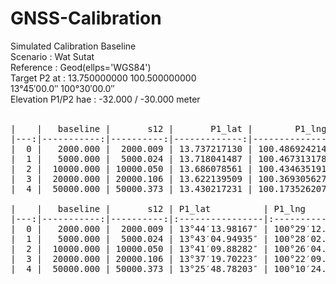 # GNSS-Calibration

Simulated Calibration Baseline</br>
Scenario : Wat Sutat</br>
Reference : Geod(ellps='WGS84')</br>
Target P2 at : 13.750000000 100.500000000</br>
               13°45′00.0″  100°30′00.0″ </br>
Elevation P1/P2 hae : -32.000 / -30.000 meter</br>
</br>

<pre>|    |   baseline |       s12 |       P1_lat |        P1_lng |   P1_hae |       P2_lat |        P2_lng |   P2_hae |       faz1 |       faz2 |
|---:|-----------:|----------:|-------------:|--------------:|---------:|-------------:|--------------:|---------:|-----------:|-----------:|
|  0 |   2000.000 |  2000.009 | 13.737217130 | 100.486924214 |  -32.000 | 13.750000000 | 100.500000000 |  -30.000 | 44.9968935 | 45.0000000 |
|  1 |   5000.000 |  5000.024 | 13.718041487 | 100.467313178 |  -32.000 | 13.750000000 | 100.500000000 |  -30.000 | 44.9922397 | 45.0000000 |
|  2 |  10000.000 | 10000.050 | 13.686078561 | 100.434635191 |  -32.000 | 13.750000000 | 100.500000000 |  -30.000 | 44.9844991 | 45.0000000 |
|  3 |  20000.000 | 20000.106 | 13.622139509 | 100.369305627 |  -32.000 | 13.750000000 | 100.500000000 |  -30.000 | 44.9690774 | 45.0000000 |
|  4 |  50000.000 | 50000.373 | 13.430217231 | 100.173526207 |  -32.000 | 13.750000000 | 100.500000000 |  -30.000 | 44.9232865 | 45.0000000 |

|    |   baseline |       s12 | P1_lat          | P1_lng           |   P1_hae | P2_lat      | P2_lng       |   P2_hae | faz1         | faz2        |
|---:|-----------:|----------:|:----------------|:-----------------|---------:|:------------|:-------------|---------:|:-------------|:------------|
|  0 |   2000.000 |  2000.009 | 13°44′13.98167″ | 100°29′12.92717″ |  -32.000 | 13°45′00.0″ | 100°30′00.0″ |  -30.000 | 44°59′48.82″ | 45°00′00.0″ |
|  1 |   5000.000 |  5000.024 | 13°43′04.94935″ | 100°28′02.32744″ |  -32.000 | 13°45′00.0″ | 100°30′00.0″ |  -30.000 | 44°59′32.06″ | 45°00′00.0″ |
|  2 |  10000.000 | 10000.050 | 13°41′09.88282″ | 100°26′04.68669″ |  -32.000 | 13°45′00.0″ | 100°30′00.0″ |  -30.000 | 44°59′04.2″  | 45°00′00.0″ |
|  3 |  20000.000 | 20000.106 | 13°37′19.70223″ | 100°22′09.50026″ |  -32.000 | 13°45′00.0″ | 100°30′00.0″ |  -30.000 | 44°58′08.68″ | 45°00′00.0″ |
|  4 |  50000.000 | 50000.373 | 13°25′48.78203″ | 100°10′24.69435″ |  -32.000 | 13°45′00.0″ | 100°30′00.0″ |  -30.000 | 44°55′23.83″ | 45°00′00.0″ |
</pre>

